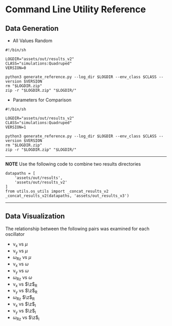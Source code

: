 # Command Line Utility Reference

## Data Generation

- All Values Random
```
#!/bin/sh

LOGDIR="assets/out/results_v2"
CLASS="simulations:Quadruped"
VERSION=0

python3 generate_reference.py --log_dir $LOGDIR --env_class $CLASS --version $VERSION
rm "$LOGDIR.zip"
zip -r "$LOGDIR.zip" "$LOGDIR/"
```
- Parameters for Comparison
```
#!/bin/sh

LOGDIR="assets/out/results_v2"
CLASS="simulations:Quadruped"
VERSION=1

python3 generate_reference.py --log_dir $LOGDIR --env_class $CLASS --version $VERSION
rm "$LOGDIR.zip"
zip -r "$LOGDIR.zip" "$LOGDIR/"
```

---
**NOTE**
Use the following code to combine two results directories
```
datapaths = [
	'assets/out/results',
	'assets/out/results_v2'
]
from utils.os_utils import _concat_results_v2
_concat_results_v2(datapaths, 'assets/out_results_v3')
```
---

## Data Visualization
The relationship between the following pairs was examined for each oscillator
- v<sub>x</sub> vs $\mu$
- v<sub>y</sub> vs $\mu$
- $\omega$<sub>Rz</sub> vs $\mu$
- v<sub>x</sub> vs $\omega$
- v<sub>y</sub> vs $\omega$
- $\omega$<sub>Rz</sub> vs $\omega$
- v<sub>x</sub> vs $\z$<sub>R</sub>
- v<sub>y</sub> vs $\z$<sub>R</sub>
- $\omega$<sub>Rz</sub> $\z$<sub>R</sub>
- v<sub>x</sub> vs $\z$<sub>I</sub>
- v<sub>y</sub> vs $\z$<sub>I</sub>
- $\omega$<sub>Rz</sub> vs $\z$<sub>I</sub>
